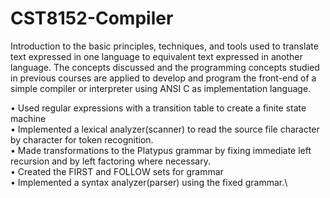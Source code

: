 # CST8152-Compiler

Introduction to the basic principles, techniques, and tools used to translate text expressed in one language to equivalent text expressed in another language. The concepts discussed and the programming concepts studied in previous courses are applied to develop and program the front-end of a simple compiler or interpreter using ANSI C as implementation language.

•	Used regular expressions with a transition table to create a finite state machine\
•	Implemented a lexical analyzer(scanner) to read the source file character by character for token recognition.\
•	Made transformations to the Platypus grammar by fixing immediate left recursion and by left factoring where necessary.\
•	Created the FIRST and FOLLOW sets for grammar\
•	Implemented a syntax analyzer(parser) using the fixed grammar.\

